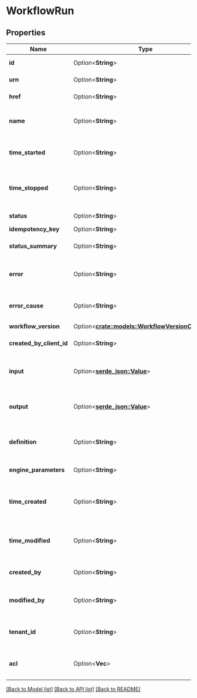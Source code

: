 # WorkflowRun

## Properties

Name | Type | Description | Notes
------------ | ------------- | ------------- | -------------
**id** | Option<**String**> | Unique resource ID | [optional]
**urn** | Option<**String**> | URN of the resource | [optional]
**href** | Option<**String**> | HREF to the resource | [optional]
**name** | Option<**String**> | Name of the workflow run | [optional]
**time_started** | Option<**String**> | The time (in UTC) the workflow run started | [optional]
**time_stopped** | Option<**String**> | The time (in UTC) the Workflow Run stopped | [optional]
**status** | Option<**String**> | Workflow run status | [optional]
**idempotency_key** | Option<**String**> |  | [optional]
**status_summary** | Option<**String**> | Workflow run status summary | [optional]
**error** | Option<**String**> | Error for a failed workflow run | [optional]
**error_cause** | Option<**String**> | Error cause for a failed workflow run | [optional]
**workflow_version** | Option<[**crate::models::WorkflowVersionCompact**](WorkflowVersionCompact.md)> |  | [optional]
**created_by_client_id** | Option<**String**> | Client ID of the Origin Request | [optional]
**input** | Option<[**serde_json::Value**](.md)> | Input to workflow run, as JSON | [optional]
**output** | Option<[**serde_json::Value**](.md)> | Output from workflow run, as JSON | [optional]
**definition** | Option<**String**> | Definition of the workflow version | [optional]
**engine_parameters** | Option<**String**> | Workflow Engine Parameters | [optional]
**time_created** | Option<**String**> | Time (in UTC) the resource was created | [optional]
**time_modified** | Option<**String**> | Time (in UTC) the resource was modified | [optional]
**created_by** | Option<**String**> | User that created the resource | [optional]
**modified_by** | Option<**String**> | User that modified the resource | [optional]
**tenant_id** | Option<**String**> | Tenant ID the resource belongs to | [optional]
**acl** | Option<**Vec<String>**> | Access control list of the resource | [optional]

[[Back to Model list]](../README.md#documentation-for-models) [[Back to API list]](../README.md#documentation-for-api-endpoints) [[Back to README]](../README.md)


